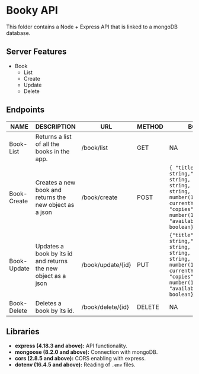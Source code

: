 # Booky API

This folder contains a Node + Express API that is linked to a mongoDB database.

## Server Features

- Book
  - List
  - Create
  - Update
  - Delete

## Endpoints

| NAME        | DESCRIPTION                                                   | URL               | METHOD | BODY                                                                                                                                                      |
| ----------- | ------------------------------------------------------------- | ----------------- | ------ | --------------------------------------------------------------------------------------------------------------------------------------------------------- |
| Book-List   | Returns a list of all the books in the app.                   | /book/list        | GET    | NA                                                                                                                                                        |
| Book-Create | Creates a new book and returns the new object as a json       | /book/create      | POST   | `{ "title": string,"author": string, "isbn": string, "genre": string, "year": number(1-currentYear), "copies": number(1-35), "availableOnline": boolean}` |
| Book-Update | Updates a book by its id and returns the new object as a json | /book/update/{id} | PUT    | `{"title": string,"author": string, "isbn": string, "genre": string, "year": number(1-currentYear), "copies": number(1-35), "availableOnline": boolean}`  |
| Book-Delete | Deletes a book by its id.                                     | /book/delete/{id} | DELETE | NA                                                                                                                                                        |

## Libraries

- **express (4.18.3 and above):** API functionality.
- **mongoose (8.2.0 and above):** Connection with mongoDB.
- **cors (2.8.5 and above):** CORS enabling with express.
- **dotenv (16.4.5 and above):** Reading of `.env` files.
